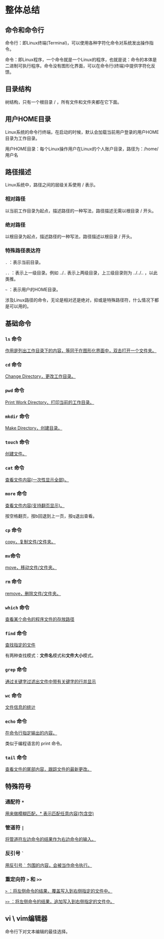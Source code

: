 # 整体总结

## 命令和命令行

命令行：即Linux终端(Terminal)，可以使用各种字符化命令对系统发出操作指令。

命令：即Linux程序，一个命令就是一个Linux的程序，也就是说：命令的本体是二进制可执行程序。命令没有图形化界面，可以在命令行(终端)中提供字符化反馈。

## 目录结构

树结构，只有一个根目录 / ，所有文件和文件夹都在它下面。

## 用户HOME目录

Linux系统的命令行终端，在启动的时候，默认会加载当前用户登录的用户HOME目录为工作目录。

用户HOME目录：每个Linux操作用户在Linux的个人账户目录，路径为：/home/用户名

## 路径描述

Linux系统中，路径之间的层级关系使用 / 表示。

### 相对路径

以当前工作目录为起点，描述路径的一种写法，路径描述无需以根目录 / 开头。

### 绝对路径

以根目录为起点，描述路径的一种写法，路径描述以根目录 / 开头。

### 特殊路径表达符

`.` ：表示当前目录。

`..` ：表示上一级目录。例如 ../.. 表示上两级目录，上三级目录则为 ../../.. ，以此类推。

`~` ：表示用户的HOME目录。

涉及Linux路径的命令，无论是相对还是绝对，抑或是特殊路径符，什么情况下都是可以用的。

## 基础命令

### `ls` 命令

[作用是列出工作目录下的内容，等同于在图形化界面中，双击打开一个文件夹。](ls命令.md)

### `cd` 命令

[Change Directory，更改工作目录。](目录切换相关命令(cd与pwd).md)

### `pwd` 命令

[Print Work Directory，打印当前的工作目录。](目录切换相关命令(cd与pwd).md)

### `mkdir` 命令

[Make Directory，创建目录。](创建目录命令(mkdir).md)

### `touch` 命令

[创建文件。](文件操作相关命令1(touch、cat、more).md)

### `cat` 命令

[查看文件内容(一次性显示全部)。](文件操作相关命令1(touch、cat、more).md)

### `more` 命令

[查看文件内容(支持翻页显示)。](文件操作相关命令1(touch、cat、more).mdl)

按空格翻页，按b回退到上一页，按q退出查看。

### `cp` 命令

[copy，复制文件/文件夹。](文件操作相关命令2(cp、mv、rm)和通配符.md)

### `mv`命令

[move，移动文件/文件夹。](文件操作相关命令2(cp、mv、rm)和通配符.md)

### `rm` 命令

[remove，删除文件/文件夹。](文件操作相关命令2(cp、mv、rm)和通配符.md)

### `which` 命令

[查看某个命令的程序文件的存放路径](查找命令(which、find).md)

### `find` 命令

[查找指定的文件](查找命令(which、find).md)

有两种查找模式：**文件名**模式和**文件大小**模式。

### `grep` 命令

[通过关键字过滤出文件中带有关键字的行并显示](grep、wc命令和管道符.md)

### `wc` 命令

[文件信息的统计](grep、wc命令和管道符.md)

### `echo` 命令

[在命令行指定输出的内容。](echo、tail命令和重定向符.md)

类似于编程语言的 print 命令。

### `tail` 命令

[查看文件的尾部内容，跟踪文件的最新更改。](echo、tail命令和重定向符.md)

## 特殊符号

### 通配符 `*`

[用来做模糊匹配，* 表示匹配任意内容(包含空)](文件操作相关命令2(cp、mv、rm)和通配符.md)

### 管道符 `|`

[将管道符左边命令的结果作为右边命令的输入。](grep、wc命令和管道符.md)

### 反引号 `` ` ``

[用反引号 `` ` `` 包围的内容，会被当作命令执行。](echo、tail命令和重定向符.md)

### 重定向符 `>` 和 `>>`

[`>` ：将左侧命令的结果，覆盖写入到右侧指定的文件中。](echo、tail命令和重定向符.md)

[`>>` ：将左侧命令的结果，追加写入到右侧指定的文件中。](echo、tail命令和重定向符.md)

## vi \ vim编辑器

命令行下对文本编辑的最佳选择。



